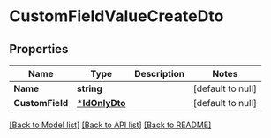 # CustomFieldValueCreateDto

## Properties
Name | Type | Description | Notes
------------ | ------------- | ------------- | -------------
**Name** | **string** |  | [default to null]
**CustomField** | [***IdOnlyDto**](IdOnlyDto.md) |  | [default to null]

[[Back to Model list]](../README.md#documentation-for-models) [[Back to API list]](../README.md#documentation-for-api-endpoints) [[Back to README]](../README.md)

